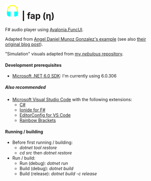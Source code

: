 ﻿# ![fap](https://raw.githubusercontent.com/aornota/fap/master/src/assets/resources/fap-multi.png) | fap (η)

F# audio player using [Avalonia.FuncUI](https://github.com/fsprojects/Avalonia.FuncUI).

Adapted from [Angel Daniel Munoz Gonzalez's example](https://github.com/fsprojects/Avalonia.FuncUI/tree/master/src/Examples/Elmish%20Examples/Examples.Elmish.MusicPlayer) (see also [their original blog post](https://dev.to/tunaxor/cross-platform-music-player-with-avalonia-f-1igi)).

"Simulation" visuals adapted from [my _nebulous_ repository](https://github.com/aornota/nebulous).

#### Development prerequisites

- [Microsoft .NET 6.0 SDK](https://dotnet.microsoft.com/en-us/download/dotnet/6.0): I'm currently using 6.0.306

##### Also recommended

- [Microsoft Visual Studio Code](https://code.visualstudio.com/download/) with the following extensions:
    - [C#](https://marketplace.visualstudio.com/items?itemName=ms-dotnettools.csharp)
    - [Ionide for F#](https://marketplace.visualstudio.com/items?itemName=ionide.ionide-fsharp)
    - [EditorConfig for VS Code](https://marketplace.visualstudio.com/items?itemName=editorconfig.editorconfig)
    - [Rainbow Brackets](https://marketplace.visualstudio.com/items?itemName=2gua.rainbow-brackets)

#### Running / building

- Before first running / building:
    - _dotnet tool restore_
    - _cd src_ then _dotnet restore_
- Run / build:
    - Run (debug): _dotnet run_
    - Build (debug): _dotnet build_
    - Build (release): _dotnet build -c release_
